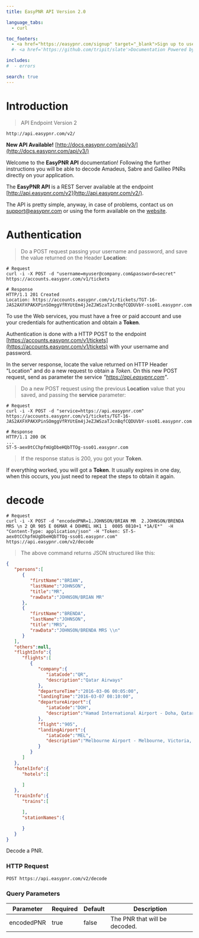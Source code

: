 ```yaml
---
title: EasyPNR API Version 2.0

language_tabs:
  - curl

toc_footers:
  - <a href="https://easypnr.com/signup" target="_blank">Sign up to use this API</a>
  #- <a href='https://github.com/tripit/slate'>Documentation Powered by Slate</a>

includes:
#  - errors

search: true
---
```


# Introduction

> API Endpoint Version 2

```
http://api.easypnr.com/v2/
```

**New API Available!** [http://docs.easypnr.com/api/v3/](http://docs.easypnr.com/api/v3/)

Welcome to the **EasyPNR API** documentation! Following the further instructions you will be able to decode Amadeus, Sabre and Galileo PNRs directly on your application.

The **EasyPNR API** is a REST Server available at the endpoint [http://api.easypnr.com/v2](http://api.easypnr.com/v2/).

The API is pretty simple, anyway, in case of problems, contact us on [support@easypnr.com](mailto:support@easypnr.com) or using the form available on the [website](http://www.easypnr.com/contact]).


# Authentication

> Do a POST request passing your username and password, and save the value returned on the Header **Location**:

```curl
# Request
curl -i -X POST -d "username=myuser@company.com&password=secret" https://accounts.easypnr.com/v1/tickets

# Response
HTTP/1.1 201 Created
Location: https://accounts.easypnr.com/v1/tickets/TGT-16-JAS2AXFXPAKXPinSOmggVfRYUtEm4jJeZJWSzaTJcnBqfCQDUVbY-sso01.easypnr.com
```
To use the Web services, you must have a free or paid account and use your credentials for authentication and obtain a **Token**.

Authentication is done with a HTTP POST to the endpoint [https://accounts.easypnr.com/v1/tickets](https://accounts.easypnr.com/v1/tickets) with your username and password.

In the server response, locate the value returned on HTTP Header "Location" and do a new request to obtain a *Token*. On this new POST request, send as parameter the service *"https://api.easypnr.com"*.

> Do a new POST request using the previous **Location** value that you saved, and passing the **service** parameter:

```curl
# Request
curl -i -X POST -d "service=https://api.easypnr.com" https://accounts.easypnr.com/v1/tickets/TGT-16-JAS2AXFXPAKXPinSOmggVfRYUtEm4jJeZJWSzaTJcnBqfCQDUVbY-sso01.easypnr.com

# Response
HTTP/1.1 200 OK
...
ST-5-aex0tCChpfmUgDbeHQbTTOg-sso01.easypnr.com
```

> If the response status is 200, you got your **Token**.

If everything worked, you will got a **Token**. It usually expires in one day, when this occurs, you just need to repeat the steps to obtain it again.

# decode

```curl
# Request
curl -i -X POST -d "encodedPNR=1.JOHNSON/BRIAN MR  2.JOHNSON/BRENDA MRS \n 2 QR 905 E 06MAR 4 DOHMEL HK1 1  0005 0810+1 *1A/E*"  -H "Content-Type: application/json" -H "Token: ST-5-aex0tCChpfmUgDbeHQbTTOg-sso01.easypnr.com" https://api.easypnr.com/v2/decode
```

> The above command returns JSON structured like this:

```json
{
   "persons":[
      {
         "firstName":"BRIAN",
         "lastName":"JOHNSON",
         "title":"MR",
         "rawData":"JOHNSON/BRIAN MR"
      },
      {
         "firstName":"BRENDA",
         "lastName":"JOHNSON",
         "title":"MRS",
         "rawData":"JOHNSON/BRENDA MRS \\n"
      }
   ],
   "others":null,
   "flightInfo":{
      "flights":[
         {
            "company":{
               "iataCode":"QR",
               "description":"Qatar Airways"
            },
            "departureTime":"2016-03-06 00:05:00",
            "landingTime":"2016-03-07 08:10:00",
            "departureAirport":{
               "iataCode":"DOH",
               "description":"Hamad International Airport - Doha, Qatar"
            },
            "flight":"905",
            "landingAirport":{
               "iataCode":"MEL",
               "description":"Melbourne Airport - Melbourne, Victoria, Australia"
            }
         }
      ]
   },
   "hotelInfo":{
      "hotels":[

      ]
   },
   "trainInfo":{
      "trains":[

      ],
      "stationNames":{

      }
   }
}
```

Decode a PNR.

### HTTP Request

`POST https://api.easypnr.com/v2/decode`

### Query Parameters

Parameter  | Required |Default | Description
---------  | ---------|------- | -----------
encodedPNR | true     |false   | The PNR that will be decoded.


<!-- aside class="success">
Remember — a happy kitten is an authenticated kitten!
</aside-->
